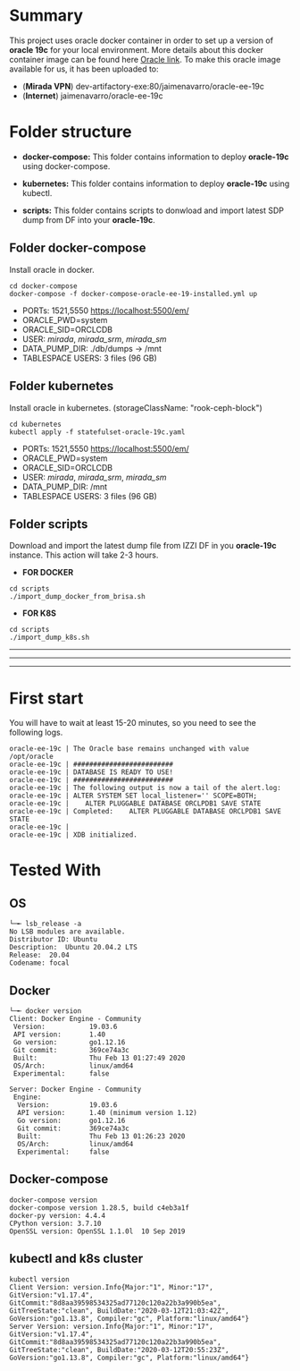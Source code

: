 # Summary

This project uses oracle docker container in order to set up a version of **oracle 19c** for your local environment. More details about this docker container image can be found here [Oracle link](https://container-registry.oracle.com/). To make this oracle image available for us, it has been uploaded to:
 * (**Mirada VPN**) dev-artifactory-exe:80/jaimenavarro/oracle-ee-19c
 * (**Internet**) jaimenavarro/oracle-ee-19c
 
# Folder structure
* **docker-compose:** This folder contains information to deploy **oracle-19c** using docker-compose.

* **kubernetes:** This folder contains information to deploy **oracle-19c** using kubectl.

* **scripts:** This folder contains scripts to donwload and import latest SDP dump from DF into your **oracle-19c**.



## Folder docker-compose
Install oracle in docker. 

```
cd docker-compose
docker-compose -f docker-compose-oracle-ee-19-installed.yml up
```
* PORTs: 1521,5550 [https://localhost:5500/em/](https://localhost:5500/em/)
* ORACLE_PWD=system
* ORACLE_SID=ORCLCDB
* USER: *mirada*, *mirada_srm*, *mirada_sm*
* DATA_PUMP_DIR: ./db/dumps -> /mnt
* TABLESPACE USERS: 3 files (96 GB) 

## Folder kubernetes
Install oracle in kubernetes. (storageClassName: "rook-ceph-block")

```
cd kubernetes
kubectl apply -f statefulset-oracle-19c.yaml
```
* PORTs: 1521,5550 [https://localhost:5500/em/](https://localhost:5500/em/)
* ORACLE_PWD=system
* ORACLE_SID=ORCLCDB
* USER: *mirada*, *mirada_srm*, *mirada_sm*
* DATA_PUMP_DIR: /mnt
* TABLESPACE USERS: 3 files (96 GB)

## Folder scripts
Download and import the latest dump file from IZZI DF in you **oracle-19c** instance. This action will take 2-3 hours.

* **FOR DOCKER**

```
cd scripts
./import_dump_docker_from_brisa.sh
```

* **FOR K8S**

```
cd scripts
./import_dump_k8s.sh
```

---
***
---

# First start
You will have to wait at least 15-20 minutes, so you need to see the following logs.

```
oracle-ee-19c | The Oracle base remains unchanged with value /opt/oracle
oracle-ee-19c | #########################
oracle-ee-19c | DATABASE IS READY TO USE!
oracle-ee-19c | #########################
oracle-ee-19c | The following output is now a tail of the alert.log:
oracle-ee-19c | ALTER SYSTEM SET local_listener='' SCOPE=BOTH;
oracle-ee-19c |    ALTER PLUGGABLE DATABASE ORCLPDB1 SAVE STATE
oracle-ee-19c | Completed:    ALTER PLUGGABLE DATABASE ORCLPDB1 SAVE STATE
oracle-ee-19c | 
oracle-ee-19c | XDB initialized.
```

# Tested With
## OS
```
└─╾ lsb_release -a
No LSB modules are available.
Distributor ID: Ubuntu
Description:  Ubuntu 20.04.2 LTS
Release:  20.04
Codename: focal
```


## Docker
```
└─╾ docker version
Client: Docker Engine - Community
 Version:           19.03.6
 API version:       1.40
 Go version:        go1.12.16
 Git commit:        369ce74a3c
 Built:             Thu Feb 13 01:27:49 2020
 OS/Arch:           linux/amd64
 Experimental:      false

Server: Docker Engine - Community
 Engine:
  Version:          19.03.6
  API version:      1.40 (minimum version 1.12)
  Go version:       go1.12.16
  Git commit:       369ce74a3c
  Built:            Thu Feb 13 01:26:23 2020
  OS/Arch:          linux/amd64
  Experimental:     false

```
## Docker-compose
```
docker-compose version
docker-compose version 1.28.5, build c4eb3a1f
docker-py version: 4.4.4
CPython version: 3.7.10
OpenSSL version: OpenSSL 1.1.0l  10 Sep 2019
```

## kubectl and k8s cluster
```
kubectl version
Client Version: version.Info{Major:"1", Minor:"17", GitVersion:"v1.17.4", GitCommit:"8d8aa39598534325ad77120c120a22b3a990b5ea", GitTreeState:"clean", BuildDate:"2020-03-12T21:03:42Z", GoVersion:"go1.13.8", Compiler:"gc", Platform:"linux/amd64"}
Server Version: version.Info{Major:"1", Minor:"17", GitVersion:"v1.17.4", GitCommit:"8d8aa39598534325ad77120c120a22b3a990b5ea", GitTreeState:"clean", BuildDate:"2020-03-12T20:55:23Z", GoVersion:"go1.13.8", Compiler:"gc", Platform:"linux/amd64"}
```